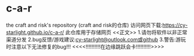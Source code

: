 # c-a-r
the craft and risk's repository
(craft and risk的仓库)
访问网页下载:https://cy-starlight.github.io/c-a-r/
此仓库用于存储网页
    <<正文>>
1.请勿将软件以非正常渠道分发
2.bug反馈/游戏建议:cy-starlight@outlook.com或github
3.警告:游玩时注意以下无法修复的bug!!!
  <<<<!!!!!!!!!!在边缘跳跃会卡!!!!!!!!!!>>>>
